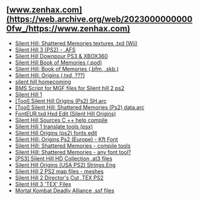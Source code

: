 ## [www.zenhax.com](https://web.archive.org/web/20230000000000fw_/https://www.zenhax.com)
* [Silent Hill: Shattered Memories textures .txd (Wii)](https://web.archive.org/web/20230000000000fw_/https://www.zenhax.com/viewtopic.php?t=3107)
* [Silent Hill 3 (PS2) - .AFS](https://web.archive.org/web/20230000000000fw_/https://www.zenhax.com/viewtopic.php?t=3290)
* [Silent Hill Downpour PS3 &amp; XBOX360](https://web.archive.org/web/20230000000000fw_/https://www.zenhax.com/viewtopic.php?t=3785)
* [Silent Hill Book of Memories (.pod)](https://web.archive.org/web/20230000000000fw_/https://www.zenhax.com/viewtopic.php?t=4314)
* [Silent Hill: Book of Memories (.bfm, .skb.)](https://web.archive.org/web/20230000000000fw_/https://www.zenhax.com/viewtopic.php?t=4346)
* [Silent Hill: Origins (.txd, ???)](https://web.archive.org/web/20230000000000fw_/https://www.zenhax.com/viewtopic.php?t=4347)
* [silent hill homecoming](https://web.archive.org/web/20230000000000fw_/https://www.zenhax.com/viewtopic.php?t=4686)
* [BMS Script for MGF files for Silent hill 2 ps2](https://web.archive.org/web/20230000000000fw_/https://www.zenhax.com/viewtopic.php?t=4818)
* [Silent Hill 1](https://web.archive.org/web/20230000000000fw_/https://www.zenhax.com/viewtopic.php?t=5059)
* [[Tool] Silent Hill Origins (Ps2) SH.arc](https://web.archive.org/web/20230000000000fw_/https://www.zenhax.com/viewtopic.php?t=7695)
* [[Tool] Silent Hill: Shattered Memories (Ps2) data.arc](https://web.archive.org/web/20230000000000fw_/https://www.zenhax.com/viewtopic.php?t=7772)
* [FontEUR.txd Hxd Edit (Silent Hill Origins)](https://web.archive.org/web/20230000000000fw_/https://www.zenhax.com/viewtopic.php?t=7859)
* [Silent Hill Sources C ++ help compile](https://web.archive.org/web/20230000000000fw_/https://www.zenhax.com/viewtopic.php?t=8346)
* [Silent Hill 1 translate tools (psx)](https://web.archive.org/web/20230000000000fw_/https://www.zenhax.com/viewtopic.php?t=8615)
* [Silent Hill Origins (ps2) fonts edit](https://web.archive.org/web/20230000000000fw_/https://www.zenhax.com/viewtopic.php?t=8624)
* [Silent Hill: Origins Ps2 (Europe) - Kft Font](https://web.archive.org/web/20230000000000fw_/https://www.zenhax.com/viewtopic.php?t=13076)
* [Silent Hill: Shattered Memories - compile tools](https://web.archive.org/web/20230000000000fw_/https://www.zenhax.com/viewtopic.php?t=13178)
* [Silent Hill: Shattered Memories - any font tool?](https://web.archive.org/web/20230000000000fw_/https://www.zenhax.com/viewtopic.php?t=13189)
* [[PS3] Silent Hill HD Collection .at3 files](https://web.archive.org/web/20230000000000fw_/https://www.zenhax.com/viewtopic.php?t=13212)
* [Silent Hill Origins (USA PS2) Strings.Eng](https://web.archive.org/web/20230000000000fw_/https://www.zenhax.com/viewtopic.php?t=15543)
* [Silent Hill 2 PS2 map files - meshes](https://web.archive.org/web/20230000000000fw_/https://www.zenhax.com/viewtopic.php?t=17374)
* [Silent Hill 2 Director's Cut .TEX PS2](https://web.archive.org/web/20230000000000fw_/https://www.zenhax.com/viewtopic.php?t=18186)
* [Silent Hill 3 'TEX' Files](https://web.archive.org/web/20230000000000fw_/https://www.zenhax.com/viewtopic.php?t=18369)
* [Mortal Kombat Deadly Alliance .ssf files](https://web.archive.org/web/20230000000000fw_/https://www.zenhax.com/viewtopic.php?t=2265)
